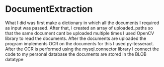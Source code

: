 # DocumentExtraction
What I did was first make a dictionary in which all the documents I required as input was passed. After that, I created an array of uploaded_paths so that the same document cant be uploaded multiple times
I used OpenCV library to read the documents. After the documents are uploaded the program implements OCR on the documents for this I used py-tesseract. After the OCR is performed using the mysql.connector library I connect the code to my personal database the documents are stored in the BLOB datatype 
